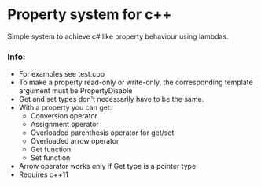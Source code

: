 Property system for c++
===

Simple system to achieve c# like property behaviour using lambdas.

### Info:
- For examples see test.cpp
- To make a property read-only or write-only, the corresponding template argument must be PropertyDisable
- Get and set types don't necessarily have to be the same.
- With a property you can get:
    - Conversion operator
    - Assignment operator
    - Overloaded parenthesis operator for get/set
    - Overloaded arrow operator
    - Get function
    - Set function
- Arrow operator works only if Get type is a pointer type
- Requires c++11